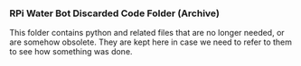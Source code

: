 ### RPi Water Bot Discarded Code Folder (Archive)

This folder contains python and related files that are no longer needed, or are somehow obsolete. 
 They are kept here in case we need to refer to them to see how something was done.
